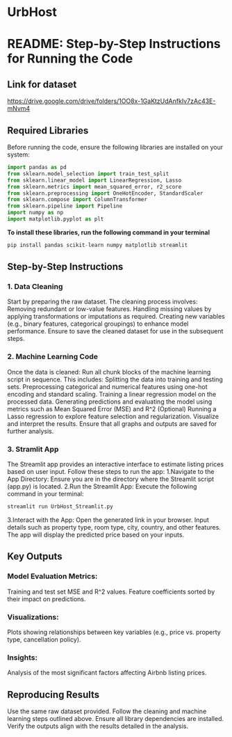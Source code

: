 # UrbHost

# README: Step-by-Step Instructions for Running the Code

## Link for dataset
https://drive.google.com/drive/folders/1OO8x-1GaKtzUdAnfkIv7zAc43E-mNvm4

## **Required Libraries**
Before running the code, ensure the following libraries are installed on your system:

```python
import pandas as pd
from sklearn.model_selection import train_test_split
from sklearn.linear_model import LinearRegression, Lasso
from sklearn.metrics import mean_squared_error, r2_score
from sklearn.preprocessing import OneHotEncoder, StandardScaler
from sklearn.compose import ColumnTransformer
from sklearn.pipeline import Pipeline
import numpy as np
import matplotlib.pyplot as plt
```

**To install these libraries, run the following command in your terminal**
```python
pip install pandas scikit-learn numpy matplotlib streamlit
```
## Step-by-Step Instructions

### 1. Data Cleaning
Start by preparing the raw dataset. The cleaning process involves:
Removing redundant or low-value features.
Handling missing values by applying transformations or imputations as required.
Creating new variables (e.g., binary features, categorical groupings) to enhance model performance.
Ensure to save the cleaned dataset for use in the subsequent steps.
### 2. Machine Learning Code
Once the data is cleaned:
Run all chunk blocks of the machine learning script in sequence. This includes:
Splitting the data into training and testing sets.
Preprocessing categorical and numerical features using one-hot encoding and standard scaling.
Training a linear regression model on the processed data.
Generating predictions and evaluating the model using metrics such as Mean Squared Error (MSE) and R^2
(Optional) Running a Lasso regression to explore feature selection and regularization.
Visualize and interpret the results. Ensure that all graphs and outputs are saved for further analysis.
### 3. Stramlit App
The Streamlit app provides an interactive interface to estimate listing prices based on user input. Follow these steps to run the app:
1.Navigate to the App Directory: Ensure you are in the directory where the Streamlit script (app.py) is located.
2.Run the Streamlit App: Execute the following command in your terminal:
```python
streamlit run UrbHost_Streamlit.py
```
3.Interact with the App:
Open the generated link in your browser.
Input details such as property type, room type, city, country, and other features.
The app will display the predicted price based on your inputs.

## Key Outputs

### Model Evaluation Metrics:
Training and test set MSE and R^2 values.
Feature coefficients sorted by their impact on predictions.
### Visualizations:
Plots showing relationships between key variables (e.g., price vs. property type, cancellation policy).
### Insights:
Analysis of the most significant factors affecting Airbnb listing prices.

## Reproducing Results

Use the same raw dataset provided.
Follow the cleaning and machine learning steps outlined above.
Ensure all library dependencies are installed.
Verify the outputs align with the results detailed in the analysis.
